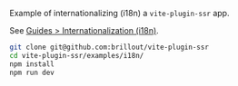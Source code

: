 Example of internationalizing (i18n) a `vite-plugin-ssr` app.

See [Guides > Internationalization (i18n)](https://vike.dev/i18n).

```bash
git clone git@github.com:brillout/vite-plugin-ssr
cd vite-plugin-ssr/examples/i18n/
npm install
npm run dev
```

